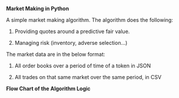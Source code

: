 **Market Making in Python**

A simple market making algorithm. The algorithm does the following:

1)   Providing quotes around a predictive fair value.

2)   Managing risk (inventory, adverse selection…)


The market data are in the below format:

1)  All order books over a period of time of a token in JSON

2)  All trades on that same market over the same period, in CSV

**Flow Chart of the Algorithm Logic**
